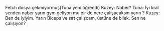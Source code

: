 Fetch dosya çekmiyormuş(Tuna yeni öğrendi)
Kuzey: Naber?
Tuna: İyi kral senden naber yarın gym geliyon mu bir de nere çalışacaksın yarın ?
Kuzey: Ben de iyiyim. Yarın Biceps ve sırt çalışcam, üstüne de bilek. Sen ne çalışıyon?
